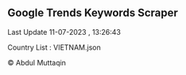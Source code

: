 

## Google Trends Keywords Scraper 
 
Last Update 11-07-2023 , 13:26:43

Country List :
VIETNAM.json



© Abdul Muttaqin 
